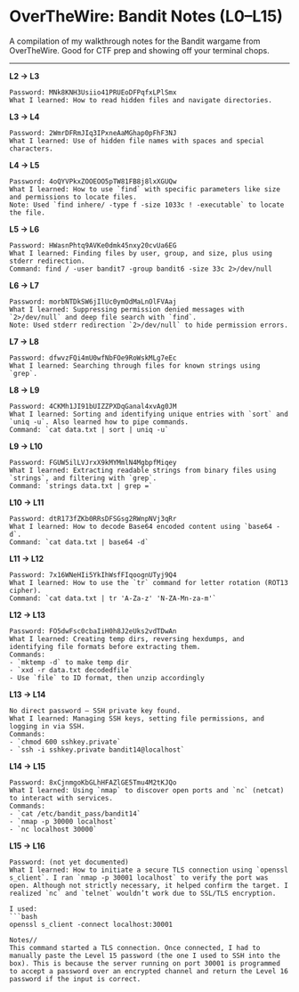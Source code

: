 # OverTheWire: Bandit Notes (L0–L15)

A compilation of my walkthrough notes for the Bandit wargame from OverTheWire. Good for CTF prep and showing off your terminal chops.

---

**L2 → L3**

```
Password: MNk8KNH3Usiio41PRUEoDFPqfxLPlSmx
What I learned: How to read hidden files and navigate directories.
```

**L3 → L4**

```
Password: 2WmrDFRmJIq3IPxneAaMGhap0pFhF3NJ
What I learned: Use of hidden file names with spaces and special characters.
```

**L4 → L5**

```
Password: 4oQYVPkxZOOEOO5pTW81FB8j8lxXGUQw
What I learned: How to use `find` with specific parameters like size and permissions to locate files.
Note: Used `find inhere/ -type f -size 1033c ! -executable` to locate the file.
```

**L5 → L6**

```
Password: HWasnPhtq9AVKe0dmk45nxy20cvUa6EG
What I learned: Finding files by user, group, and size, plus using stderr redirection.
Command: find / -user bandit7 -group bandit6 -size 33c 2>/dev/null
```

**L6 → L7**

```
Password: morbNTDkSW6jIlUc0ymOdMaLnOlFVAaj
What I learned: Suppressing permission denied messages with `2>/dev/null` and deep file search with `find`.
Note: Used stderr redirection `2>/dev/null` to hide permission errors.
```

**L7 → L8**

```
Password: dfwvzFQi4mU0wfNbFOe9RoWskMLg7eEc
What I learned: Searching through files for known strings using `grep`.
```

**L8 → L9**

```
Password: 4CKMh1JI91bUIZZPXDqGanal4xvAg0JM
What I learned: Sorting and identifying unique entries with `sort` and `uniq -u`. Also learned how to pipe commands.
Command: `cat data.txt | sort | uniq -u`
```

**L9 → L10**

```
Password: FGUW5ilLVJrxX9kMYMmlN4MgbpfMiqey
What I learned: Extracting readable strings from binary files using `strings`, and filtering with `grep`.
Command: `strings data.txt | grep =`
```

**L10 → L11**

```
Password: dtR173fZKb0RRsDFSGsg2RWnpNVj3qRr
What I learned: How to decode Base64 encoded content using `base64 -d`.
Command: `cat data.txt | base64 -d`
```

**L11 → L12**

```
Password: 7x16WNeHIi5YkIhWsfFIqoognUTyj9Q4
What I learned: How to use the `tr` command for letter rotation (ROT13 cipher).
Command: `cat data.txt | tr 'A-Za-z' 'N-ZA-Mn-za-m'`
```

**L12 → L13**

```
Password: FO5dwFsc0cbaIiH0h8J2eUks2vdTDwAn
What I learned: Creating temp dirs, reversing hexdumps, and identifying file formats before extracting them.
Commands:
- `mktemp -d` to make temp dir
- `xxd -r data.txt decodedfile`
- Use `file` to ID format, then unzip accordingly
```

**L13 → L14**

```
No direct password — SSH private key found.
What I learned: Managing SSH keys, setting file permissions, and logging in via SSH.
Commands:
- `chmod 600 sshkey.private`
- `ssh -i sshkey.private bandit14@localhost`
```

**L14 → L15**

```
Password: 8xCjnmgoKbGLhHFAZlGE5Tmu4M2tKJQo
What I learned: Using `nmap` to discover open ports and `nc` (netcat) to interact with services.
Commands:
- `cat /etc/bandit_pass/bandit14`
- `nmap -p 30000 localhost`
- `nc localhost 30000`
```

**L15 → L16**

```
Password: (not yet documented)
What I learned: How to initiate a secure TLS connection using `openssl s_client`. I ran `nmap -p 30001 localhost` to verify the port was open. Although not strictly necessary, it helped confirm the target. I realized `nc` and `telnet` wouldn’t work due to SSL/TLS encryption.

I used:
```bash
openssl s_client -connect localhost:30001

Notes//
This command started a TLS connection. Once connected, I had to manually paste the Level 15 password (the one I used to SSH into the box). This is because the server running on port 30001 is programmed to accept a password over an encrypted channel and return the Level 16 password if the input is correct.

```
